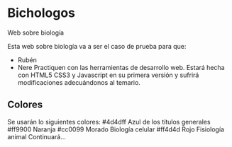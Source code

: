 # Bichologos
Web sobre biología

Esta web sobre biología va a ser el caso de prueba para que:
* Rubén 
* Nere 
Practiquen con las herramientas de desarrollo web.
Estará hecha con HTML5 CSS3 y Javascript en su primera versión y sufrirá modificaciones adecuándonos al temario.


## Colores 
Se usarán lo siguientes colores:
#4d4dff Azul de los títulos generales
#ff9900 Naranja
#cc0099 Morado Biología celular
#ff4d4d Rojo Fisiología animal
Continuará...